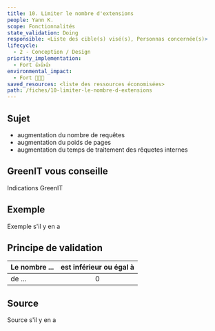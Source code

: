 ```yaml
---
title: 10. Limiter le nombre d'extensions
people: Yann K.
scope: Fonctionnalités
state_validation: Doing
responsible: <Liste des cible(s) visé(s), Personnas concernée(s)>
lifecycle:
  - 2 - Conception / Design
priority_implementation:
  - Fort 👍👍👍
environmental_impact:
  - Fort 🌱🌱🌱
saved_resources: <liste des ressources économisées>
path: /fiches/10-limiter-le-nombre-d-extensions
---
```


## Sujet

- augmentation du nombre de requêtes
- augmentation du poids de pages
- augmentation du temps de traitement des rêquetes internes

## GreenIT vous conseille

Indications GreenIT

## Exemple

Exemple s'il y en a

## Principe de validation

| Le nombre ... | est inférieur ou égal à |
| ------------- | :---------------------: |
| de ...        |            0            |

## Source

Source s'il y en a